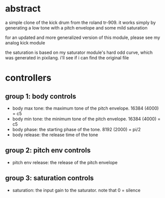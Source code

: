 # abstract

a simple clone of the kick drum from the roland tr-909. it works simply by generating a low tone with a pitch envelope and some mild saturation

for an updated and more generalized version of this module, please see my analog kick module

the saturation is based on my saturator module's hard odd curve, which was generated in pixilang. i'll see if i can find the original file

# controllers

## group 1: body controls

- body max tone: the maximum tone of the pitch envelope. 16384 (4000) = c5
- body min tone: the minimum tone of the pitch envelope. 16384 (4000) = c5
- body phase: the starting phase of the tone. 8192 (2000) = pi/2
- body release: the release time of the tone

## group 2: pitch env controls

- pitch env release: the release of the pitch envelope

## group 3: saturation controls

- saturation: the input gain to the saturator. note that 0 = silence